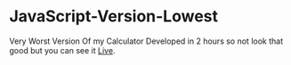 # JavaScript-Version-Lowest
Very Worst Version Of my Calculator Developed in 2 hours so not look that good but you can see it [Live]( https://kabi4.github.io/JavaScript-Cal-Version/).
